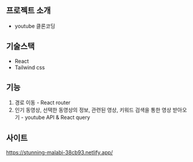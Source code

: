 ## 프로젝트 소개

- youtube 클론코딩

## 기술스택

- React
- Tailwind css

## 기능

1. 경로 이동 - React router
2. 인기 동영상, 선택한 동영상의 정보, 관련된 영상, 키워드 검색을 통한 영상 받아오기 - youtube API & React query


## 사이트
https://stunning-malabi-38cb93.netlify.app/
